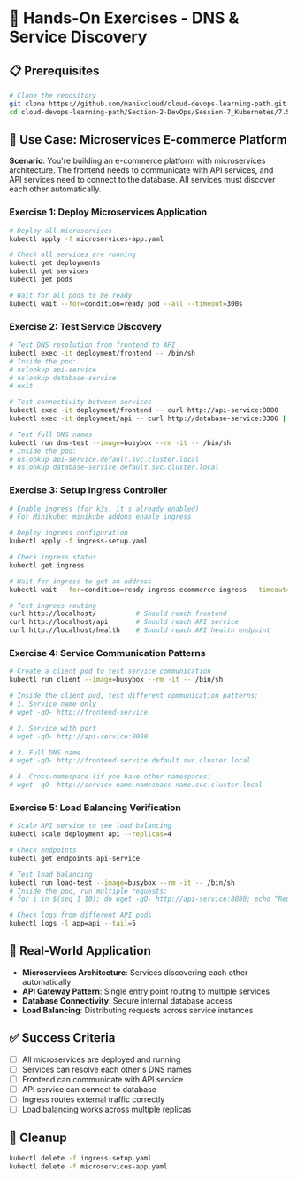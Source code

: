 # 🧪 Hands-On Exercises - DNS & Service Discovery

## 📋 Prerequisites
```bash
# Clone the repository
git clone https://github.com/manikcloud/cloud-devops-learning-path.git
cd cloud-devops-learning-path/Section-2-DevOps/Session-7_Kubernetes/7.5_dns_discovery
```

## 🎯 Use Case: Microservices E-commerce Platform

**Scenario**: You're building an e-commerce platform with microservices architecture. The frontend needs to communicate with API services, and API services need to connect to the database. All services must discover each other automatically.

### Exercise 1: Deploy Microservices Application
```bash
# Deploy all microservices
kubectl apply -f microservices-app.yaml

# Check all services are running
kubectl get deployments
kubectl get services
kubectl get pods

# Wait for all pods to be ready
kubectl wait --for=condition=ready pod --all --timeout=300s
```

### Exercise 2: Test Service Discovery
```bash
# Test DNS resolution from frontend to API
kubectl exec -it deployment/frontend -- /bin/sh
# Inside the pod:
# nslookup api-service
# nslookup database-service
# exit

# Test connectivity between services
kubectl exec -it deployment/frontend -- curl http://api-service:8080
kubectl exec -it deployment/api -- curl http://database-service:3306 || echo "Connection attempt made"

# Test full DNS names
kubectl run dns-test --image=busybox --rm -it -- /bin/sh
# Inside the pod:
# nslookup api-service.default.svc.cluster.local
# nslookup database-service.default.svc.cluster.local
```

### Exercise 3: Setup Ingress Controller
```bash
# Enable ingress (for k3s, it's already enabled)
# For Minikube: minikube addons enable ingress

# Deploy ingress configuration
kubectl apply -f ingress-setup.yaml

# Check ingress status
kubectl get ingress

# Wait for ingress to get an address
kubectl wait --for=condition=ready ingress ecommerce-ingress --timeout=300s

# Test ingress routing
curl http://localhost/          # Should reach frontend
curl http://localhost/api       # Should reach API service
curl http://localhost/health    # Should reach API health endpoint
```

### Exercise 4: Service Communication Patterns
```bash
# Create a client pod to test service communication
kubectl run client --image=busybox --rm -it -- /bin/sh

# Inside the client pod, test different communication patterns:
# 1. Service name only
# wget -qO- http://frontend-service

# 2. Service with port
# wget -qO- http://api-service:8080

# 3. Full DNS name
# wget -qO- http://frontend-service.default.svc.cluster.local

# 4. Cross-namespace (if you have other namespaces)
# wget -qO- http://service-name.namespace-name.svc.cluster.local
```

### Exercise 5: Load Balancing Verification
```bash
# Scale API service to see load balancing
kubectl scale deployment api --replicas=4

# Check endpoints
kubectl get endpoints api-service

# Test load balancing
kubectl run load-test --image=busybox --rm -it -- /bin/sh
# Inside the pod, run multiple requests:
# for i in $(seq 1 10); do wget -qO- http://api-service:8080; echo "Request $i completed"; done

# Check logs from different API pods
kubectl logs -l app=api --tail=5
```

## 🎯 Real-World Application
- **Microservices Architecture**: Services discovering each other automatically
- **API Gateway Pattern**: Single entry point routing to multiple services
- **Database Connectivity**: Secure internal database access
- **Load Balancing**: Distributing requests across service instances

## ✅ Success Criteria
- [ ] All microservices are deployed and running
- [ ] Services can resolve each other's DNS names
- [ ] Frontend can communicate with API service
- [ ] API service can connect to database
- [ ] Ingress routes external traffic correctly
- [ ] Load balancing works across multiple replicas

## 🧹 Cleanup
```bash
kubectl delete -f ingress-setup.yaml
kubectl delete -f microservices-app.yaml
```
